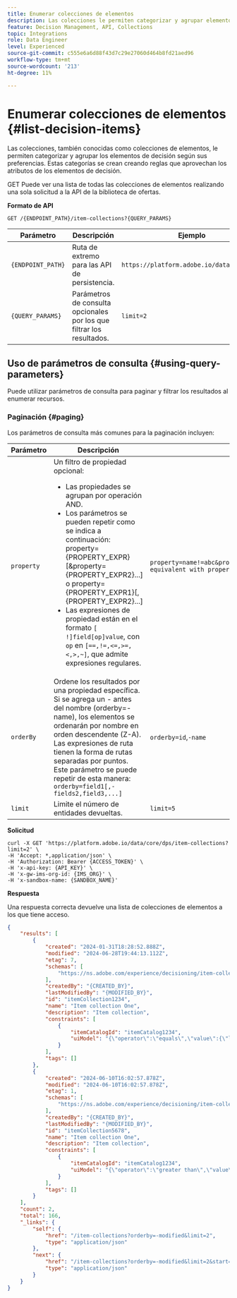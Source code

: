 ```yaml
---
title: Enumerar colecciones de elementos
description: Las colecciones le permiten categorizar y agrupar elementos de decisión según sus preferencias.
feature: Decision Management, API, Collections
topic: Integrations
role: Data Engineer
level: Experienced
source-git-commit: c555e6a6d88f43d7c29e27060d464b8fd21aed96
workflow-type: tm+mt
source-wordcount: '213'
ht-degree: 11%

---
```



# Enumerar colecciones de elementos {#list-decision-items}

Las colecciones, también conocidas como colecciones de elementos, le permiten categorizar y agrupar los elementos de decisión según sus preferencias. Estas categorías se crean creando reglas que aprovechan los atributos de los elementos de decisión.

GET Puede ver una lista de todas las colecciones de elementos realizando una sola solicitud a la API de la biblioteca de ofertas.

**Formato de API**

```http
GET /{ENDPOINT_PATH}/item-collections?{QUERY_PARAMS}
```

| Parámetro | Descripción | Ejemplo |
| --------- | ----------- | ------- |
| `{ENDPOINT_PATH}` | Ruta de extremo para las API de persistencia. | `https://platform.adobe.io/data/core/dps` |
| `{QUERY_PARAMS}` | Parámetros de consulta opcionales por los que filtrar los resultados. | `limit=2` |

## Uso de parámetros de consulta {#using-query-parameters}

Puede utilizar parámetros de consulta para paginar y filtrar los resultados al enumerar recursos.

### Paginación {#paging}

Los parámetros de consulta más comunes para la paginación incluyen:

| Parámetro | Descripción | Ejemplo |
| --------- | ----------- | ------- |
| `property` | Un filtro de propiedad opcional: <ul><li>Las propiedades se agrupan por operación AND.</li><li>Los parámetros se pueden repetir como se indica a continuación: property={PROPERTY_EXPR}[&amp;property={PROPERTY_EXPR2}...] o property={PROPERTY_EXPR1}[,{PROPERTY_EXPR2}...]</li><li>Las expresiones de propiedad están en el formato `[ !]field[op]value`, con `op` en `[==,!=,<=,>=,<,>,~]`, que admite expresiones regulares.</li></ul> | `property=name!=abc&property=id~.*1234.*&property=description equivalent with property=name!=abc,id~.*1234.*,description.` |
| `orderBy` | Ordene los resultados por una propiedad específica. Si se agrega un - antes del nombre (orderby=-name), los elementos se ordenarán por nombre en orden descendente (Z-A). Las expresiones de ruta tienen la forma de rutas separadas por puntos. Este parámetro se puede repetir de esta manera: `orderby=field1[,-fields2,field3,...]` | `orderby=id`,`-name` |
| `limit` | Limite el número de entidades devueltas. | `limit=5` |

**Solicitud**

```shell
curl -X GET 'https://platform.adobe.io/data/core/dps/item-collections?limit=2' \
-H 'Accept: *,application/json' \
-H 'Authorization: Bearer {ACCESS_TOKEN}' \
-H 'x-api-key: {API_KEY}' \
-H 'x-gw-ims-org-id: {IMS_ORG}' \
-H 'x-sandbox-name: {SANDBOX_NAME}'
```

**Respuesta**

Una respuesta correcta devuelve una lista de colecciones de elementos a los que tiene acceso.

```json
{
    "results": [
        {
            "created": "2024-01-31T18:28:52.888Z",
            "modified": "2024-06-28T19:44:13.112Z",
            "etag": 7,
            "schemas": [
                "https://ns.adobe.com/experience/decisioning/item-collection;version=1.2"
            ],
            "createdBy": "{CREATED_BY}",
            "lastModifiedBy": "{MODIFIED_BY}",
            "id": "itemCollection1234",
            "name": "Item collection One",
            "description": "Item collection",
            "constraints": [
                {
                    "itemCatalogId": "itemCatalog1234",
                    "uiModel": "{\"operator\":\"equals\",\"value\":{\"left\":\"_experience.decisioning.decisionitem.itemName\",\"right\":\"Some offer item\"}}"
                }
            ],
            "tags": []
        },
        {
            "created": "2024-06-10T16:02:57.878Z",
            "modified": "2024-06-10T16:02:57.878Z",
            "etag": 1,
            "schemas": [
                "https://ns.adobe.com/experience/decisioning/item-collection;version=1.2"
            ],
            "createdBy": "{CREATED_BY}",
            "lastModifiedBy": "{MODIFIED_BY}",
            "id": "itemCollection5678",
            "name": "Item collection One",
            "description": "Item collection",
            "constraints": [
                {
                    "itemCatalogId": "itemCatalog1234",
                    "uiModel": "{\"operator\":\"greater than\",\"value\":{\"left\":\"_<imsOrg>.some_integer\",\"right\":100}}"
                }
            ],
            "tags": []
        }
    ],
    "count": 2,
    "total": 166,
    "_links": {
        "self": {
            "href": "/item-collections?orderby=-modified&limit=2",
            "type": "application/json"
        },
        "next": {
            "href": "/item-collections?orderby=-modified&limit=2&start=2024-06-04T23:37:33.980Z",
            "type": "application/json"
        }
    }
}
```
